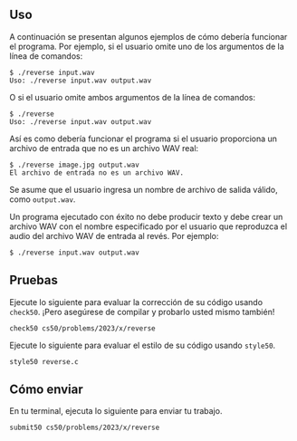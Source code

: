 Uso
---

A continuación se presentan algunos ejemplos de cómo debería funcionar el programa. Por ejemplo, si el usuario omite uno de los argumentos de la línea de comandos:

    $ ./reverse input.wav
    Uso: ./reverse input.wav output.wav
    

O si el usuario omite ambos argumentos de la línea de comandos:

    $ ./reverse
    Uso: ./reverse input.wav output.wav
    

Así es como debería funcionar el programa si el usuario proporciona un archivo de entrada que no es un archivo WAV real:

    $ ./reverse image.jpg output.wav
    El archivo de entrada no es un archivo WAV.
    

Se asume que el usuario ingresa un nombre de archivo de salida válido, como `output.wav`.

Un programa ejecutado con éxito no debe producir texto y debe crear un archivo WAV con el nombre especificado por el usuario que reproduzca el audio del archivo WAV de entrada al revés. Por ejemplo:

    $ ./reverse input.wav output.wav
    

Pruebas
-------

Ejecute lo siguiente para evaluar la corrección de su código usando `check50`. ¡Pero asegúrese de compilar y probarlo usted mismo también!

    check50 cs50/problems/2023/x/reverse
    

Ejecute lo siguiente para evaluar el estilo de su código usando `style50`.

    style50 reverse.c
    

Cómo enviar
-----------

En tu terminal, ejecuta lo siguiente para enviar tu trabajo.

    submit50 cs50/problems/2023/x/reverse